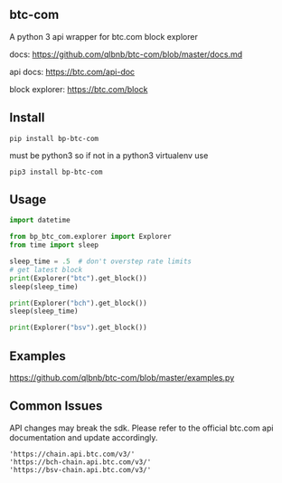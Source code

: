 ## btc-com
A python 3 api wrapper for btc.com block explorer

docs: https://github.com/qlbnb/btc-com/blob/master/docs.md

api docs: https://btc.com/api-doc

block explorer: https://btc.com/block


## Install
```
pip install bp-btc-com
```
must be python3 so if not in a python3 virtualenv use
```
pip3 install bp-btc-com
```

## Usage
```python
import datetime

from bp_btc_com.explorer import Explorer
from time import sleep

sleep_time = .5  # don't overstep rate limits
# get latest block
print(Explorer("btc").get_block())
sleep(sleep_time)

print(Explorer("bch").get_block())
sleep(sleep_time)

print(Explorer("bsv").get_block())
```

## Examples
https://github.com/qlbnb/btc-com/blob/master/examples.py

## Common Issues
API changes may break the sdk. Please refer to the official btc.com api documentation and update accordingly.
```
'https://chain.api.btc.com/v3/'
'https://bch-chain.api.btc.com/v3/'
'https://bsv-chain.api.btc.com/v3/'
```

